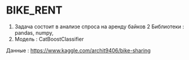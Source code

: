 # BIKE_RENT

1. Задача состоит в анализе спроса на аренду байков
2  Библиотеки : pandas, numpy, 
3. Модель : CatBoostClassifier

Данные : https://www.kaggle.com/archit9406/bike-sharing
